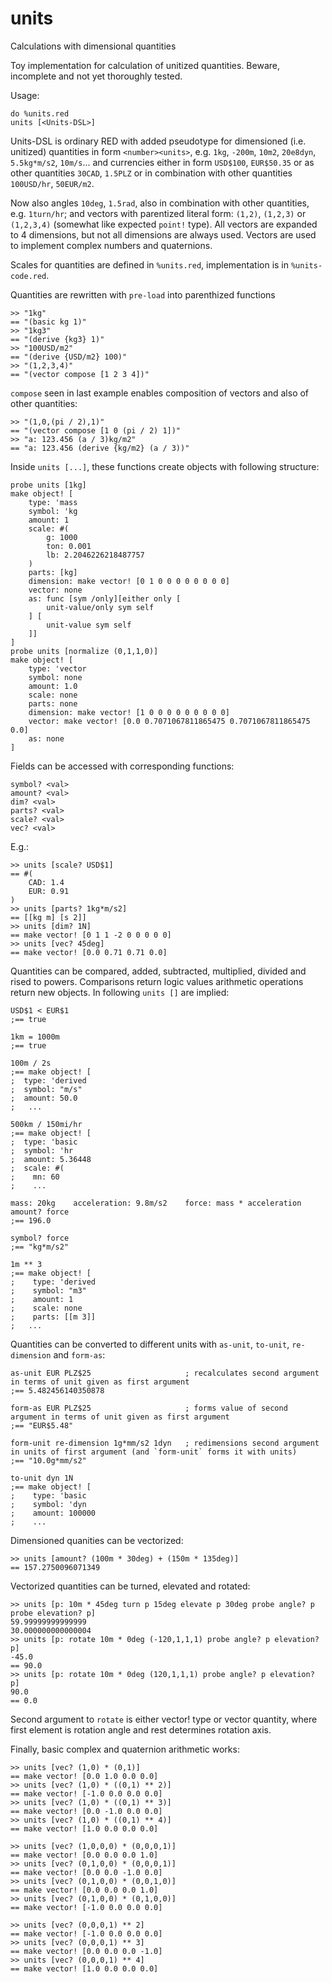 # units
Calculations with dimensional quantities

Toy implementation for calculation of unitized quantities. Beware, incomplete and not yet thoroughly tested.

Usage: 
```
do %units.red
units [<Units-DSL>]
```

Units-DSL is ordinary RED with added pseudotype for dimensioned (i.e. unitized) quantities in form `<number><units>`, e.g. `1kg`, `-200m`, `10m2`, `20e8dyn`, `5.5kg*m/s2`, `10m/s`... and currencies either in form `USD$100`, `EUR$50.35` or as other quantities `30CAD`, `1.5PLZ` or in combination with other quantities `100USD/hr`, `50EUR/m2`. 

Now also angles `10deg`, `1.5rad`, also in combination with other quantities, e.g. `1turn/hr`; and vectors with parentized literal form: `(1,2)`, `(1,2,3)` or `(1,2,3,4)` (somewhat like expected `point!` type). All vectors are expanded to 4 dimensions, but not all dimensions are always used. Vectors are used to implement complex numbers and quaternions.

Scales for quantities are defined in `%units.red`, implementation is in `%units-code.red`.

Quantities are rewritten with `pre-load` into parenthized functions
```
>> "1kg"
== "(basic kg 1)"
>> "1kg3"
== "(derive {kg3} 1)"
>> "100USD/m2"
== "(derive {USD/m2} 100)"
>> "(1,2,3,4)"
== "(vector compose [1 2 3 4])"
```

`compose` seen in last example enables composition of vectors and also of other quantities:

```
>> "(1,0,(pi / 2),1)"
== "(vector compose [1 0 (pi / 2) 1])"
>> "a: 123.456 (a / 3)kg/m2"
== "a: 123.456 (derive {kg/m2} (a / 3))"
```

Inside `units [...]`, these functions create objects with following structure:
```
probe units [1kg]
make object! [
    type: 'mass
    symbol: 'kg
    amount: 1
    scale: #(
        g: 1000
        ton: 0.001
        lb: 2.2046226218487757
    )
    parts: [kg]
    dimension: make vector! [0 1 0 0 0 0 0 0 0 0]
    vector: none
    as: func [sym /only][either only [
        unit-value/only sym self
    ] [
        unit-value sym self
    ]]
]
probe units [normalize (0,1,1,0)]
make object! [
    type: 'vector
    symbol: none
    amount: 1.0
    scale: none
    parts: none
    dimension: make vector! [1 0 0 0 0 0 0 0 0 0]
    vector: make vector! [0.0 0.7071067811865475 0.7071067811865475 0.0]
    as: none
]
```

Fields can be accessed with corresponding functions:
```
symbol? <val>
amount? <val>
dim? <val>
parts? <val>
scale? <val>
vec? <val>
```

E.g.:
```
>> units [scale? USD$1]
== #(
    CAD: 1.4
    EUR: 0.91
)
>> units [parts? 1kg*m/s2]
== [[kg m] [s 2]]
>> units [dim? 1N]
== make vector! [0 1 1 -2 0 0 0 0 0]
>> units [vec? 45deg]
== make vector! [0.0 0.71 0.71 0.0]
```

Quantities can be compared, added, subtracted, multiplied, divided and rised to powers. Comparisons return logic values arithmetic operations return new objects. In following `units []` are implied:
```
USD$1 < EUR$1
;== true

1km = 1000m
;== true

100m / 2s
;== make object! [
;  type: 'derived
;  symbol: "m/s"
;  amount: 50.0
;   ...

500km / 150mi/hr
;== make object! [
;  type: 'basic
;  symbol: 'hr
;  amount: 5.36448
;  scale: #(
;    mn: 60
;    ...

mass: 20kg    acceleration: 9.8m/s2    force: mass * acceleration
amount? force
;== 196.0

symbol? force
;== "kg*m/s2"

1m ** 3
;== make object! [
;    type: 'derived
;    symbol: "m3"
;    amount: 1
;    scale: none
;    parts: [[m 3]]
;   ...
```

Quantities can be converted to different units with `as-unit`, `to-unit`, `re-dimension` and `form-as`:
```
as-unit EUR PLZ$25                     ; recalculates second argument in terms of unit given as first argument
;== 5.482456140350878

form-as EUR PLZ$25                     ; forms value of second argument in terms of unit given as first argument
;== "EUR$5.48"

form-unit re-dimension 1g*mm/s2 1dyn   ; redimensions second argument in units of first argument (and `form-unit` forms it with units)
;== "10.0g*mm/s2"

to-unit dyn 1N
;== make object! [
;    type: 'basic
;    symbol: 'dyn
;    amount: 100000
;    ...
``` 

Dimensioned quanities can be vectorized:
```
>> units [amount? (100m * 30deg) + (150m * 135deg)]
== 157.2750096071349
```

Vectorized quantities can be turned, elevated and rotated:
```
>> units [p: 10m * 45deg turn p 15deg elevate p 30deg probe angle? p probe elevation? p]
59.99999999999999
30.000000000000004
>> units [p: rotate 10m * 0deg (-120,1,1,1) probe angle? p elevation? p]
-45.0
== 90.0
>> units [p: rotate 10m * 0deg (120,1,1,1) probe angle? p elevation? p]
90.0
== 0.0
```
Second argument to `rotate` is either vector! type or vector quantity, where first element is rotation angle and rest determines rotation axis.

Finally, basic complex and quaternion arithmetic works:
```
>> units [vec? (1,0) * (0,1)]
== make vector! [0.0 1.0 0.0 0.0]
>> units [vec? (1,0) * ((0,1) ** 2)]
== make vector! [-1.0 0.0 0.0 0.0]
>> units [vec? (1,0) * ((0,1) ** 3)]
== make vector! [0.0 -1.0 0.0 0.0]
>> units [vec? (1,0) * ((0,1) ** 4)]
== make vector! [1.0 0.0 0.0 0.0]

>> units [vec? (1,0,0,0) * (0,0,0,1)]
== make vector! [0.0 0.0 0.0 1.0]
>> units [vec? (0,1,0,0) * (0,0,0,1)]
== make vector! [0.0 0.0 -1.0 0.0]
>> units [vec? (0,1,0,0) * (0,0,1,0)]
== make vector! [0.0 0.0 0.0 1.0]
>> units [vec? (0,1,0,0) * (0,1,0,0)]
== make vector! [-1.0 0.0 0.0 0.0]

>> units [vec? (0,0,0,1) ** 2]
== make vector! [-1.0 0.0 0.0 0.0]
>> units [vec? (0,0,0,1) ** 3]
== make vector! [0.0 0.0 0.0 -1.0]
>> units [vec? (0,0,0,1) ** 4]
== make vector! [1.0 0.0 0.0 0.0]
```
